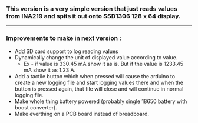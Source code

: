 
### This version is a very simple version that just reads values from INA219 and spits it out onto SSD1306 128 x 64 display.

---

### Improvements to make in next version : 

* Add SD card support to log reading values
* Dynamically change the unit of displayed value according to value.
	* Ex - if value is 330.45 mA show it as is. But if the value is 1233.45 mA show it as 1.23 A.
* Add a tactile button which when pressed will cause the arduino to create a new logging file and start logging values there and when
  the button is pressed again, that file will close and will continue in normal logging file.
* Make whole thing battery powered (probably single 18650 battery with boost converter).
* Make everthing on a PCB board instead of breadboard.

